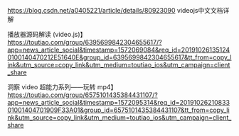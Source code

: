 https://blog.csdn.net/a0405221/article/details/80923090
videojs中文文档详解

播放器源码解读 (video.js)】https://toutiao.com/group/6395699842304655617/?app=news_article_social&timestamp=1572069084&req_id=201910261351240100140470212E51640E&group_id=6395699842304655617&tt_from=copy_link&utm_source=copy_link&utm_medium=toutiao_ios&utm_campaign=client_share


洞察 video 超能力系列——玩转 mp4】https://toutiao.com/group/6575101435384431107/?app=news_article_social&timestamp=1572095314&req_id=2019102621083301001404701909F33A01&group_id=6575101435384431107&tt_from=copy_link&utm_source=copy_link&utm_medium=toutiao_ios&utm_campaign=client_share


